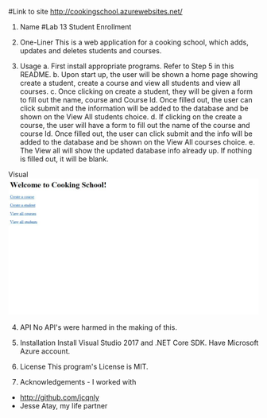 #Link to site 
http://cookingschool.azurewebsites.net/


1. Name 
#Lab 13 Student Enrollment

2. One-Liner
This is a web application for a cooking school, which adds, updates and deletes students and courses.

3. Usage
a. First install appropriate programs. Refer to Step 5 in this README.
b. Upon start up, the user will be shown a home page showing create a student, create a course and view all students and view all courses.
c. Once clicking on create a student, they will be given a form to fill out the name, course and Course Id. Once filled out, the user can click submit and the information will be added to the database and be shown on the View All students choice.
d. If clicking on the create a course, the user will have a form to fill out the name of the course and course Id. Once filled out, the user can click submit and the info will be added to the database and be shown on the View All courses choice.
e. The View all will show the updated database info already up. If nothing is filled out, it will be blank.

Visual
![Image](CookingSchool/CookingSchool/asset/Lab13.JPG)

4. API
No API's were harmed in the making of this.

5. Installation
Install Visual Studio 2017 and .NET Core SDK. Have Microsoft Azure account.

6. License
This program's License is MIT.

7. Acknowledgements - I worked with 
- http://github.com/jcqnly 
- Jesse Atay, my life partner
